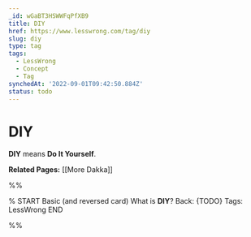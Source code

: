 ```yaml
---
_id: wGaBT3HSWWFqPfXB9
title: DIY
href: https://www.lesswrong.com/tag/diy
slug: diy
type: tag
tags:
  - LessWrong
  - Concept
  - Tag
synchedAt: '2022-09-01T09:42:50.884Z'
status: todo
---
```


# DIY

**DIY** means **Do It Yourself**. 

**Related Pages:** [[More Dakka]]


%%

% START
Basic (and reversed card)
What is **DIY**?
Back: {TODO}
Tags: LessWrong
END

%%
	
